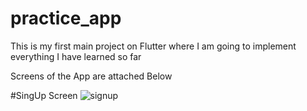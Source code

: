 # practice_app

<p> This is my first main project on Flutter where I am going to implement everything I have learned so far</p>
<p>Screens of the App are attached Below</p>

#SingUp Screen
![signup](https://github.com/Abd-Khn/practice_app/assets/92436828/fc974ec8-5f2c-4832-95dd-0532bc4fb261)


